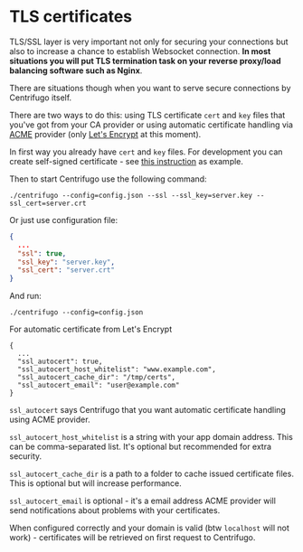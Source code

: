 # TLS certificates

TLS/SSL layer is very important not only for securing your connections but also to increase a
chance to establish Websocket connection. **In most situations you will put TLS termination task
on your reverse proxy/load balancing software such as Nginx**.

There are situations though when you want to serve secure connections by Centrifugo itself.

There are two ways to do this: using TLS certificate `cert` and `key` files that you've got
from your CA provider or using automatic certificate handling via [ACME](https://ietf-wg-acme.github.io/acme/) provider (only
[Let's Encrypt](https://letsencrypt.org/) at this moment).

In first way you already have `cert` and `key` files. For development you can create self-signed
certificate - see [this instruction](https://devcenter.heroku.com/articles/ssl-certificate-self) as
example.

Then to start Centrifugo use the following command:

```
./centrifugo --config=config.json --ssl --ssl_key=server.key --ssl_cert=server.crt
```

Or just use configuration file:

```json
{
  ...
  "ssl": true,
  "ssl_key": "server.key",
  "ssl_cert": "server.crt"
}
```

And run:

```
./centrifugo --config=config.json
```

For automatic certificate from Let's Encrypt

```
{
  ...
  "ssl_autocert": true,
  "ssl_autocert_host_whitelist": "www.example.com",
  "ssl_autocert_cache_dir": "/tmp/certs",
  "ssl_autocert_email": "user@example.com"
}
```

`ssl_autocert` says Centrifugo that you want automatic certificate handling using ACME provider.

`ssl_autocert_host_whitelist` is a string with your app domain address. This can be comma-separated list.
It's optional but recommended for extra security.

`ssl_autocert_cache_dir` is a path to a folder to cache issued certificate files. This is optional but will
increase performance.

`ssl_autocert_email` is optional - it's a email address ACME provider will send notifications
about problems with your certificates.

When configured correctly and your domain is valid (btw `localhost` will not work) - certificates
will be retrieved on first request to Centrifugo.
